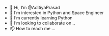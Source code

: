- 👋 Hi, I’m @AditiyaPrasad
- 👀 I’m interested in Python and Space Engineer
- 🌱 I’m currently learning Python
- 💞️ I’m looking to collaborate on ..
- 📫 How to reach me ...

<!---
AditiyaPrasad/AditiyaPrasad is a ✨ special ✨ repository because its `README.md` (this file) appears on your GitHub profile.
You can click the Preview link to take a look at your changes.
--->
